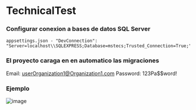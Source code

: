 # TechnicalTest
 
### Configurar conexion a bases de datos SQL Server 

```
appsettings.json - "DevConnection": "Server=localhost\\SQLEXPRESS;Database=mstecs;Trusted_Connection=True;"
```

### El proyecto caraga en en automatico las migraciones

Email: userOrganization1@Organization1.com
Password: 123Pa$$word!

### Ejemplo

![image](https://github.com/Chisfx/TechnicalTest/assets/101854771/180154c7-71d6-4102-a00a-b5b93a566aca)
